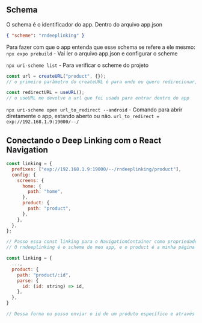## Schema

O schema é o identificador do app. Dentro do arquivo app.json

```json
{ "scheme": "rndeeplinking" }
```

Para fazer com que o app entenda que esse schema se refere a ele mesmo:
`npx expo prebuild` - Vai ler o arquivo app.json e configurar o scheme

`npx uri-scheme list` - Para verificar o scheme do projeto

```js
const url = createURL("product", {});
// o primeiro parâmetro do createURL é para onde eu quero redirecionar, e no segundo, dentro do objeto eu envio algum parâmetro caso queira

const redirectURL = useURL();
// o useURL me devolve a url que foi usada para entrar dentro do app
```

`npx uri-scheme open url_to_redirect --android` - Comando para abrir diretamente o app, estando aberto ou não. `url_to_redirect = exp://192.168.1.9:19000/--/`

## Conectando o Deep Linking com o React Navigation

```js
const linking = {
  prefixes: ["exp://192.168.1.9:19000/--/rndeeplinking/product"],
  config: {
    screens: {
      home: {
        path: "home",
      },
      product: {
        path: "product",
      },
    },
  },
};

// Passo essa const linking para o NavigationContainer como propriedade
// O rndeeplinking é o scheme do meu app, e o product é a minha página

const linking = {
  ...,
  product: {
    path: "product/:id",
    parse: {
      id: (id: string) => id,
    },
  },
}

// Dessa forma eu posso enviar o id de um produto específico e através dele pegar os dados do produto. Para recuperar o id basta usar o hook useRoute do react navigation
```

